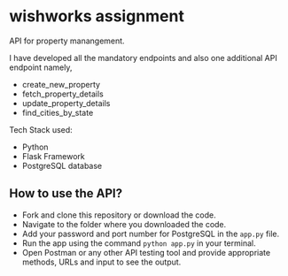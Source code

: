 # wishworks assignment

API for property manangement.

I have developed all the mandatory endpoints and also one additional API endpoint namely, 
- create_new_property
- fetch_property_details
- update_property_details
- find_cities_by_state

Tech Stack used:
- Python
- Flask Framework
- PostgreSQL database

## How to use the API?
- Fork and clone this repository or download the code.
- Navigate to the folder where you downloaded the code.
- Add your password and port number for PostgreSQL in the `app.py` file.
- Run the app using the command `python app.py` in your terminal.
- Open Postman or any other API testing tool and provide appropriate methods, URLs and input to see the output.

